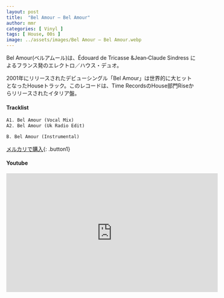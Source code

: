 ```yaml
---
layout: post
title:  "Bel Amour – Bel Amour"
author: mmr
categories: [ Vinyl ]
tags: [ House, 00s ]
image: ../assets/images/Bel Amour – Bel Amour.webp
---
```


Bel Amour(ベルアムール)は、Édouard de Tricasse &Jean‑Claude Sindress によるフランス発のエレクトロ／ハウス・デュオ。

2001年にリリースされたデビューシングル「Bel Amour」は世界的に大ヒットとなったHouseトラック。このレコードは、Time RecordsのHouse部門Riseからリリースされたイタリア盤。



#### Tracklist
```md
A1. Bel Amour (Vocal Mix)
A2. Bel Amour (Uk Radio Edit)

B. Bel Amour (Instrumental)
```

[メルカリで購入](https://jp.mercari.com/item/m55648652474?afid=6142608987){: .button1}

#### Youtube
<iframe width="560" height="315" src="https://www.youtube.com/embed/ioh-yg5_zu8?si=nQexO9VSFZe7Vv73" title="YouTube video player" frameborder="0" allow="accelerometer; autoplay; clipboard-write; encrypted-media; gyroscope; picture-in-picture; web-share" referrerpolicy="strict-origin-when-cross-origin" allowfullscreen></iframe>